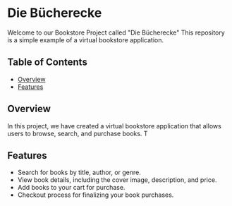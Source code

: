 # Die Bücherecke


Welcome to our Bookstore Project called "Die Bücherecke"  This repository is a simple example of a virtual bookstore application.

## Table of Contents
- [Overview](#overview)
- [Features](#features)


## Overview

In this project, we have created a virtual bookstore application that allows users to browse, search, and purchase books. T

## Features

- Search for books by title, author, or genre.
- View book details, including the cover image, description, and price.
- Add books to your cart for purchase.
- Checkout process for finalizing your book purchases.


